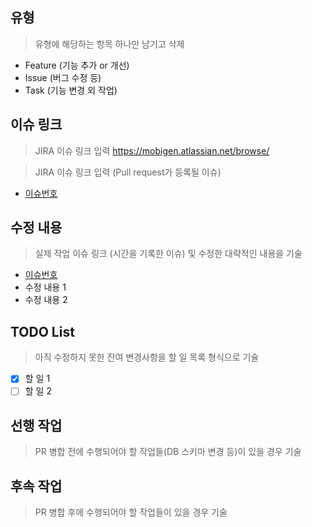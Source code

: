 ## 유형
> 유형에 해당하는 항목 하나만 남기고 삭제
- Feature (기능 추가 or 개선)
- Issue (버그 수정 등)
- Task (기능 변경 외 작업)

## 이슈 링크
> JIRA 이슈 링크 입력
https://mobigen.atlassian.net/browse/

> JIRA 이슈 링크 입력 (Pull request가 등록될 이슈)
- [이슈번호](이슈링크)


## 수정 내용
> 실제 작업 이슈 링크 (시간을 기록한 이슈) 및 수정한 대략적인 내용을 기술
- [이슈번호](이슈링크)
- 수정 내용 1
- 수정 내용 2

## TODO List
> 아직 수정하지 못한 잔여 변경사항을 할 일 목록 형식으로 기술
- [x] 할 일 1
- [ ] 할 일 2

## 선행 작업
> PR 병합 전에 수행되어야 할 작업들(DB 스키마 변경 등)이 있을 경우 기술

## 후속 작업
> PR 병합 후에 수행되어야 할 작업들이 있을 경우 기술  
